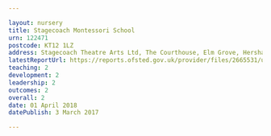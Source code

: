 ```yaml
---

layout: nursery
title: Stagecoach Montessori School
urn: 122471
postcode: KT12 1LZ
address: Stagecoach Theatre Arts Ltd, The Courthouse, Elm Grove, Hersham Road, Walton-on-Thames, Surrey, KT12 1LZ
latestReportUrl: https://reports.ofsted.gov.uk/provider/files/2665531/urn/122471.pdf
teaching: 2
development: 2
leadership: 2
outcomes: 2
overall: 2
date: 01 April 2018 
datePublish: 3 March 2017

---
```

